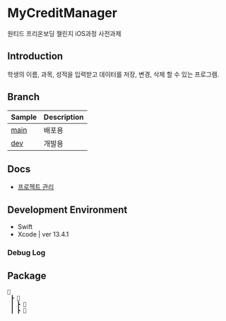 # MyCreditManager
원티드 프리온보딩 챌린지 iOS과정 사전과제

## Introduction
학생의 이름, 과목, 성적을 입력받고 데이터를 저장, 변경, 삭제 할 수 있는 프로그렘.

## Branch
|     Sample     | Description |
| ------------- | ------------- |
| [main](https://github.com/yoonjiho37/MyCreditManager/tree/main) | 배포용 |
| [dev](https://github.com/yoonjiho37/MyCreditManager/tree/dev) | 개발용 |

## Docs
 - [프로젝트 관리](https://cut-hospital-213.notion.site/MyCreditManager-e17f64087fdd48b49273b50485fce1ee)

## Development Environment
- Swift
- Xcode | ver 13.4.1

### Debug Log

  
## Package
``` 
📂
 ┣ 📂
 ┃ ┣ 📂
 ┃ ┣ 📂
```
